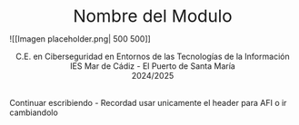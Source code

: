 
<div style="text-align: center; font-size:30px">
Nombre del Modulo
</div>

![[Imagen placeholder.png| 500 500]]

<div style="text-align: center;">C.E. en Ciberseguridad en Entornos de las Tecnologías de la Información <br />
IES Mar de Cádiz - El Puerto de Santa María <br />
2024/2025</div>

<div style="page-break-after: always; visibility: hidden"> \pagebreak </div>

Continuar escribiendo - Recordad usar unicamente el header para AFI o ir cambiandolo